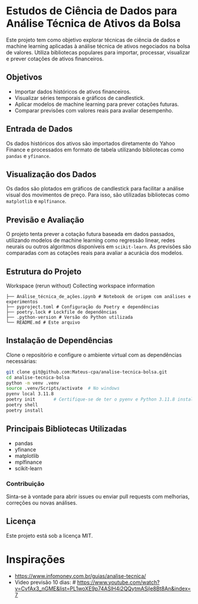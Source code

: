 # Estudos de Ciência de Dados para Análise Técnica de Ativos da Bolsa

Este projeto tem como objetivo explorar técnicas de ciência de dados e machine learning aplicadas à análise técnica de ativos negociados na bolsa de valores. Utiliza bibliotecas populares para importar, processar, visualizar e prever cotações de ativos financeiros.

## Objetivos

- Importar dados históricos de ativos financeiros.
- Visualizar séries temporais e gráficos de candlestick.
- Aplicar modelos de machine learning para prever cotações futuras.
- Comparar previsões com valores reais para avaliar desempenho.

## Entrada de Dados

Os dados históricos dos ativos são importados diretamente do Yahoo Finance e processados em formato de tabela utilizando bibliotecas como `pandas` e `yfinance`.

## Visualização dos Dados

Os dados são plotados em gráficos de candlestick para facilitar a análise visual dos movimentos de preço. Para isso, são utilizadas bibliotecas como `matplotlib` e `mplfinance`.

## Previsão e Avaliação

O projeto tenta prever a cotação futura baseada em dados passados, utilizando modelos de machine learning como regressão linear, redes neurais ou outros algoritmos disponíveis em `scikit-learn`. As previsões são comparadas com as cotações reais para avaliar a acurácia dos modelos.

## Estrutura do Projeto


Workspace
(rerun without)
Collecting workspace information
```
├── Análise_técnica_de_ações.ipynb # Notebook de origem com análises e experimentos 
├── pyproject.toml # Configuração do Poetry e dependências 
├── poetry.lock # Lockfile de dependências 
├── .python-version # Versão do Python utilizada 
└── README.md # Este arquivo
```

## Instalação de Dependências

Clone o repositório e configure o ambiente virtual com as dependências necessárias:

```bash
git clone git@github.com:Mateus-cpa/analise-tecnica-bolsa.git
cd analise-tecnica-bolsa
python -m venv .venv
source .venv/Scripts/activate  # No windows 
pyenv local 3.11.8 
poetry init       # Certifique-se de ter o pyenv e Python 3.11.8 instalados
poetry shell
poetry install
```


## Principais Bibliotecas Utilizadas
- pandas
- yfinance
- matplotlib
- mplfinance
- scikit-learn

### Contribuição

Sinta-se à vontade para abrir issues ou enviar pull requests com melhorias, correções ou novas análises.

## Licença
Este projeto está sob a licença MIT.


# Inspirações
- https://www.infomoney.com.br/guias/analise-tecnica/
- Video previsão 10 dias: # https://www.youtube.com/watch?v=CvfAx3_nGME&list=PL1woXE9p74ASlH4i2QQytmASjle8Bt8An&index=7